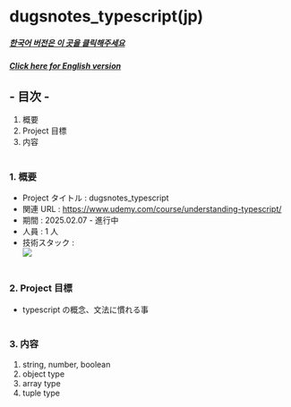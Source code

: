 # dugsnotes_typescript(jp)

##### [한국어 버전은 이 곳을 클릭해주세요](README.md)

##### [Click here for English version](README_EN.md)

## - 目次 -

1. 概要
2. Project 目標
3. 内容
   </br>
   </br>

### 1. 概要

- Project タイトル : dugsnotes_typescript
- 関連 URL : https://www.udemy.com/course/understanding-typescript/
- 期間 : 2025.02.07 - 進行中
- 人員 : 1 人
- 技術スタック : </br>
  <img src="https://img.shields.io/badge/typescript-3178C6?style=for-the-badge&logo=typescript&logoColor=white">
  </br>
  </br>

### 2. Project 目標

- typescript の概念、文法に慣れる事
  </br>
  </br>

### 3. 内容

1. string, number, boolean
2. object type
3. array type
4. tuple type
